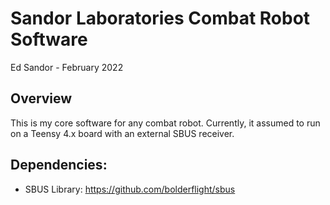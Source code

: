 # Sandor Laboratories Combat Robot Software
Ed Sandor - February 2022

## Overview
This is my core software for any combat robot.  Currently, it assumed to run on a Teensy 4.x board with an external SBUS receiver.

## Dependencies:
- SBUS Library: https://github.com/bolderflight/sbus
